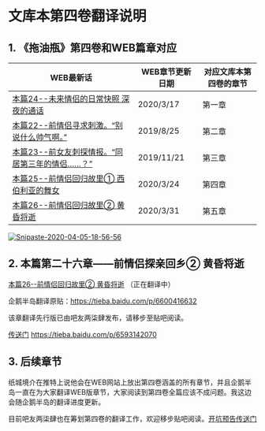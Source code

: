 # 文库本第四卷翻译说明

## 1. 《拖油瓶》第四卷和WEB篇章对应

| WEB最新话                                                    | WEB章节更新日期 | 对应文库本第四卷的章节 |
| ------------------------------------------------------------ | --------------- | ---------------------- |
| [本篇24--未来情侣的日常快照 深夜的通话](《继母的拖油瓶是我的前女友》WEB最新话/20-3-17.md) | 2020/3/17       | 第一章                 |
| [本篇22--前情侣寻求刺激。“别说什么帅气啊。”](《继母的拖油瓶是我的前女友》WEB最新话/19-8-25.md) | 2019/8/25       | 第二章                 |
| [本篇23--前女友刺探情报。“同居第三年的情侣……？”](《继母的拖油瓶是我的前女友》WEB最新话/19-11-21.md) | 2019/11/21      | 第三章                 |
| [本篇25--前情侣回归故里① 西伯利亚的舞女](《继母的拖油瓶是我的前女友》WEB最新话/20-3-24.md) | 2020/3/24       | 第四章                 |
| [本篇26--前情侣回归故里② 黄昏将逝](《继母的拖油瓶是我的前女友》WEB最新话/20-3-31.md) | 2020/3/31       | 第五章                 |

<a href="https://ibb.co/19RHhS2"><img src="https://i.ibb.co/cN2zMmT/Snipaste-2020-04-05-18-56-56.png" alt="Snipaste-2020-04-05-18-56-56" border="0"></a>

## 2. 本篇第二十六章——前情侣探亲回乡② 黄昏将逝

[本篇26--前情侣回归故里② 黄昏将逝](《继母的拖油瓶是我的前女友》WEB最新话/20-3-31.md) （正在翻译中）

企鹅半岛翻译原贴：https://tieba.baidu.com/p/6600416632



该章翻译先行版已由吧友两柒肆发布，请移步至贴吧阅读。

[传送门](https://tieba.baidu.com/p/6593142070) https://tieba.baidu.com/p/6593142070

## 3. 后续章节

纸城境介在推特上说他会在WEB网站上放出第四卷涵盖的所有章节，并且企鹅半岛一直在为大家翻译WEB版章节，大家阅读到第四卷全篇应该不成问题。我这边会随企鹅半岛的翻译进度更新。

目前吧友两柒肆也在筹划第四卷的翻译工作，欢迎移步贴吧阅读。[开坑预告传送门](https://tieba.baidu.com/p/6597811684)